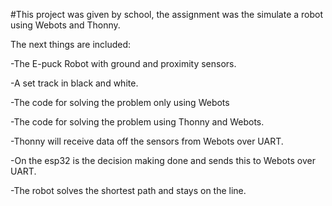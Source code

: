 #This project was given by school, the assignment was the simulate a robot using Webots and Thonny. 

The next things are included:

-The E-puck Robot with ground and proximity sensors.

-A set track in black and white.

-The code for solving the problem only using Webots

-The code for solving the problem using Thonny and Webots.

   -Thonny will receive data off the sensors from Webots over UART.
   
   -On the esp32 is the decision making done and sends this to Webots over UART.
   
   -The robot solves the shortest path and stays on the line.
   
